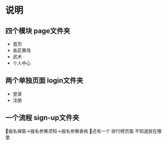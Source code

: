 # 说明
## 四个模块 page文件夹
* 首页
* 各区赛场
* 武术
* 个人中心

## 两个单独页面 login文件夹
* 登录
* 注册

## 一个流程 sign-up文件夹
报名弹窗->报名参赛须知->报名参赛表格
还有一个 排行榜页面 不知道放在哪里
